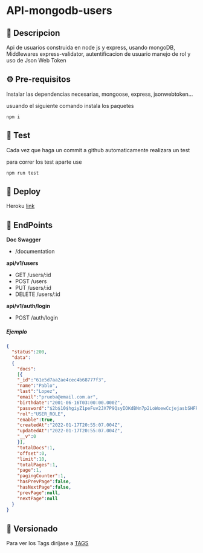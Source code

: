 # API-mongodb-users

## 👾 Descripcion
Api de usuarios construida en node js y express, usando mongoDB, Middlewares express-validator, autentificacion de usuario manejo de rol y uso de Json Web Token

## ⚙️ Pre-requisitos
Instalar las dependencias necesarias, mongoose, express, jsonwebtoken...

usuando el siguiente comando instala los paquetes
```
npm i
```

## 📝 Test 
Cada vez que haga un commit a github automaticamente realizara un test 

para correr los test aparte use
```
npm run test
```

## 🚀 Deploy
Heroku [link](https://api-mogodb-user.herokuapp.com/)

## 🚧 EndPoints
**Doc Swagger**
- /documentation

**api/v1/users**
- GET /users/:id
- POST /users
- PUT /users/:id
- DELETE /users/:id

**api/v1/auth/login**
- POST /auth/login
##### Ejemplo

```.json
{
  "status":200,
  "data":
  {
    "docs":
    [{
    "_id":"61e5d7aa2ae4cec4b68777f3",
    "name":"Pablo",
    "last":"Lopez",
    "email":"prueba@email.com.ar",
    "birthdate":"2001-06-16T03:00:00.000Z",
    "password":"$2b$10$hgiyZ1peFuv2JX7P9QsyIOKdBNn7p2LoWoewCcjejasbSHFRBM/T2",
    "rol":"USER_ROLE",
    "enable":true,
    "createdAt":"2022-01-17T20:55:07.004Z",
    "updatedAt":"2022-01-17T20:55:07.004Z",
    "__v":0
    }],
    "totalDocs":1,
    "offset":0,
    "limit":10,
    "totalPages":1,
    "page":1,
    "pagingCounter":1,
    "hasPrevPage":false,
    "hasNextPage":false,
    "prevPage":null,
    "nextPage":null
  }
}
```
## 📌 Versionado
Para ver los Tags diríjase a [TAGS](https://github.com/code-rmc/api-mongodb-users/releases)
